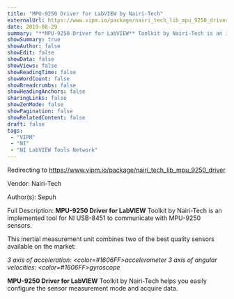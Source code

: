 ```yaml
---
title: "MPU-9250 Driver for LabVIEW by Nairi-Tech"
externalUrl: https://www.vipm.io/package/nairi_tech_lib_mpu_9250_driver
date: 2019-08-29
summary: "**MPU-9250 Driver for LabVIEW** Toolkit by Nairi-Tech is an implemented tool for NI USB-8451 to communicate with MPU-9250 sensors."
showSummary: true
showAuthor: false
showEdit: false
showData: false
showViews: false
showReadingTime: false
showWordCount: false
showBreadcrumbs: false
showHeadingAnchors: false
sharingLinks: false
showZenMode: false
showPagination: false
showRelatedContent: false
draft: false
tags:
 - "VIPM"
 - "NI"
 - "NI LabVIEW Tools Network"
---
```


Redirecting to https://www.vipm.io/package/nairi_tech_lib_mpu_9250_driver

Vendor: Nairi-Tech

Author(s): Sepuh
 
Full Description:
**MPU-9250 Driver for LabVIEW** Toolkit by Nairi-Tech is an implemented tool for NI USB-8451 to communicate with MPU-9250 sensors.

This inertial measurement unit combines two of the best quality sensors available on the market:

*3 axis of acceleration: <color=#1606FF>accelerometer
3 axis of angular velocities: <color=#1606FF>gyroscope*

**MPU-9250 Driver for LabVIEW** Toolkit by Nairi-Tech helps you easily configure the sensor measurement mode and acquire data.
